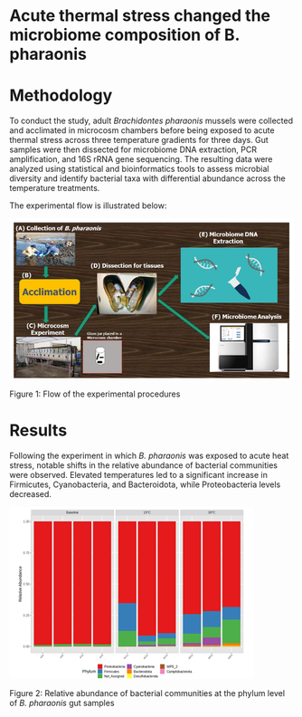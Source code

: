 # **Acute thermal stress changed the microbiome composition of B. pharaonis**

# **Methodology**
To conduct the study, adult *Brachidontes pharaonis* mussels were collected and acclimated in microcosm chambers before being exposed to acute thermal stress across three temperature gradients for three days. Gut samples were then dissected for microbiome DNA extraction, PCR amplification, and 16S rRNA gene sequencing. The resulting data were analyzed using statistical and bioinformatics tools to assess microbial diversity and identify bacterial taxa with differential abundance across the temperature treatments.

The experimental flow is illustrated below:

![alt text](<Experimental procedures_proposal.png>)

Figure 1: Flow of the experimental procedures

# **Results** 

Following the experiment in which *B. pharaonis* was exposed to acute heat stress, notable shifts in the relative abundance of bacterial communities were observed. Elevated temperatures led to a significant increase in Firmicutes, Cyanobacteria, and Bacteroidota, while Proteobacteria levels decreased. 

![alt text](<Microbion_phylum level.png>)

Figure 2: Relative abundance of bacterial communities at the phylum level of *B. pharaonis* gut samples